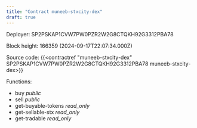 ```yaml
---
title: "Contract muneeb-stxcity-dex"
draft: true
---
```

Deployer: SP2PSKAP1CVW7PW0PZR2W2G8CTQKH92G3312PBA78


 



Block height: 166359 (2024-09-17T22:07:34.000Z)

Source code: {{<contractref "muneeb-stxcity-dex" SP2PSKAP1CVW7PW0PZR2W2G8CTQKH92G3312PBA78 muneeb-stxcity-dex>}}

Functions:

* buy _public_
* sell _public_
* get-buyable-tokens _read_only_
* get-sellable-stx _read_only_
* get-tradable _read_only_
